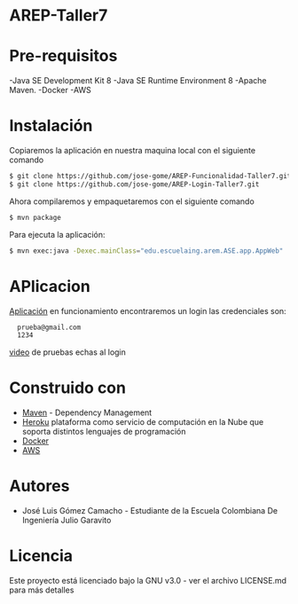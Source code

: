 # AREP-Taller7

#

# Pre-requisitos
  -Java SE Development Kit 8
  -Java SE Runtime Environment 8
  -Apache Maven.
  -Docker
  -AWS

# Instalación
Copiaremos la aplicación en nuestra maquina local con el siguiente comando
```sh
$ git clone https://github.com/jose-gome/AREP-Funcionalidad-Taller7.git
$ git clone https://github.com/jose-gome/AREP-Login-Taller7.git
 ```
Ahora compilaremos y empaquetaremos con el siguiente comando
```sh
$ mvn package
```
Para ejecuta la aplicación:
```sh
$ mvn exec:java -Dexec.mainClass="edu.escuelaing.arem.ASE.app.AppWeb"
```
# APlicacion
[Aplicación](https://ec2-3-90-218-220.compute-1.amazonaws.com:5000/) en funcionamiento encontraremos un login las credenciales son:
```sh
  prueba@gmail.com
  1234
```
[video](https://youtu.be/hDWAA8E_8Rs) de pruebas echas al login 

# Construido con
  - [Maven](https://maven.apache.org/) - Dependency Management
  - [Heroku](https://cli-auth.heroku.com/) plataforma como servicio de computación en la Nube que soporta distintos lenguajes de programación
  - [Docker](https://www.docker.com/)
  - [AWS](https://www.awseducate.com/) 
# Autores
  - José Luis Gómez Camacho - Estudiante de la Escuela Colombiana De Ingeniería Julio Garavito
# Licencia
Este proyecto está licenciado bajo la GNU v3.0 - ver el archivo LICENSE.md para más detalles
